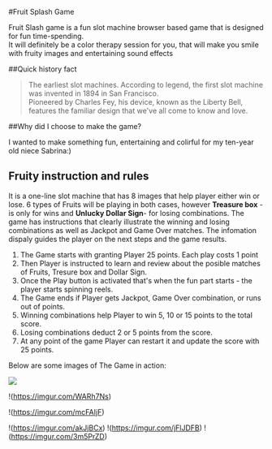 #Fruit Splash Game  

Fruit Slash game is a fun slot machine browser based game that is designed for fun time-spending.  
It will definitely be a color therapy session for you, that will make you smile with fruity images and entertaining sound effects

##Quick history fact  
>
>The earliest slot machines. According to legend, the first slot machine was invented in 1894 in San Francisco.  
Pioneered by Charles Fey, his device, known as the Liberty Bell, features the familiar design that we've all come to know and love.

##Why did I choose to make the game?  

I wanted to make something fun, entertaining and colirful for my ten-year old niece Sabrina:)  

## Fruity instruction and rules
>
It is a one-line slot machine that has 8 images that help player either win or lose. 6 types of Fruits  will be playing in both cases, however **Treasure box** - is only for wins and **Unlucky Dollar Sign**- for losing combinations.
The game has instructions that clearly illustrate the winning and losing combinations as well as Jackpot and Game Over matches.
The infomation dispaly guides the player on the next steps and the game results.
  1. The Game starts with granting Player 25 points. Each play costs 1 point
  2. Then Player is instructed to learn and review about the posible matches of Fruits, Tresure box and Dollar Sign.
  3. Once the Play button is activated that's when the fun part starts - the player starts spinning reels.
  4. The Game ends if Player gets Jackpot, Game Over combination, or runs out of points.
  5. Winning combinations help Player to win 5, 10 or 15 points to the total score.
  6. Losing combinations deduct 2 or 5 points from the score.
  7. At any point of the game Player can restart it and update the score with 25 points.
  
  Below are some images of The Game in action:  
  
  ![](https://i.imgur.com/PyEHp9V.png)
   
  >
  !(https://imgur.com/WARh7Ns)
  >
  !(https://imgur.com/mcFAIjF)
  >
  !(https://imgur.com/akJjBCx) !(https://imgur.com/jFlJDFB) !(https://imgur.com/3m5PrZD)
  
